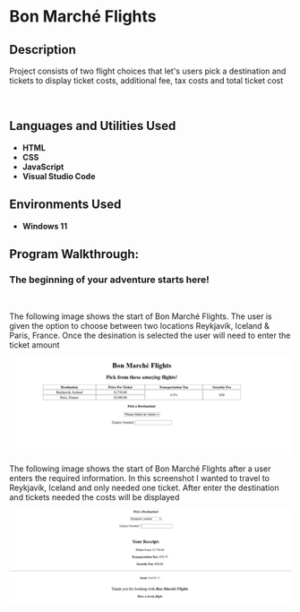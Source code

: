 <h1>Bon Marché Flights</h1>


<h2>Description</h2>
<p>Project consists of two flight choices that let's users pick a destination and tickets to display ticket costs, additional fee, tax costs and total ticket cost</p>
<br />


<h2>Languages and Utilities Used</h2>

- <b>HTML</b>
- <b>CSS</b> 
- <b>JavaScript</b>
- <b>Visual Studio Code</b>

<h2>Environments Used </h2>

- <b>Windows 11</b>

<h2>Program Walkthrough:</h2>


<h3>The beginning of your adventure starts here!</h3> <br/>
<p>The following image shows the start of Bon Marché Flights. The user is given the option to choose between two locations Reykjavík, Iceland & Paris, France. Once the desination is selected the user will need to enter the ticket amount</p>
<img alt="screenshot of front page from Bon Marché Flights" src="images/BMflights1.jpg"/>
<br />

<p>The following image shows the start of Bon Marché Flights after a user enters the required information. In this screenshot I wanted to travel to Reykjavík, Iceland and only needed one ticket. After enter the destination and tickets needed the costs will be displayed</p>
<img alt="screenshot of front page from Bon Marché Flights after calculating costs" src="images/BMflights2.jpg"/>
<br />


<!--
 ```diff
- text in red
+ text in green
! text in orange
# text in gray
@@ text in purple (and bold)@@
```</h1>
